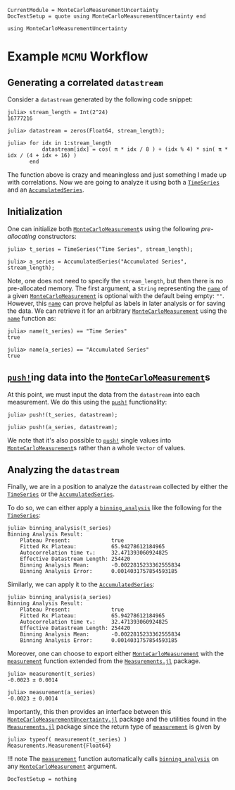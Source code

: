 
```@meta
CurrentModule = MonteCarloMeasurementUncertainty
DocTestSetup = quote using MonteCarloMeasurementUncertainty end
```

```@setup usage
using MonteCarloMeasurementUncertainty
```

# Example `MCMU` Workflow

## Generating a correlated `datastream`

Consider a `datastream` generated by the following code snippet:

```jldoctest usage
julia> stream_length = Int(2^24)
16777216

julia> datastream = zeros(Float64, stream_length);

julia> for idx in 1:stream_length
           datastream[idx] = cos( π * idx / 8 ) + (idx % 4) * sin( π * idx / (4 + idx ÷ 16) )
       end
```

The function above is crazy and meaningless and just something I made up with correlations. Now we are going to analyze it using both a [`TimeSeries`](@ref) and an [`AccumulatedSeries`](@ref).

## Initialization

One can initialize both [`MonteCarloMeasurement`](@ref)s using the following _pre-allocating_ constructors:

```jldoctest usage
julia> t_series = TimeSeries("Time Series", stream_length);

julia> a_series = AccumulatedSeries("Accumulated Series", stream_length);

```

Note, one does not need to specify the `stream_length`, but then there is no pre-allocated memory. The first argument, a `String` representing the [`name`](@ref) of a given [`MonteCarloMeasurement`](@ref) is optional with the default being empty: `""`. However, this [`name`](@ref) can prove helpful as labels in later analysis or for saving the data. We can retrieve it for an arbitrary [`MonteCarloMeasurement`](@ref) using the [`name`](@ref) function as:

```jldoctest usage
julia> name(t_series) == "Time Series"
true

julia> name(a_series) == "Accumulated Series"
true
```

## [`push!`](@ref)ing data into the [`MonteCarloMeasurement`](@ref)s

At this point, we must input the data from the `datastream` into each measurement. We do this using the [`push!`](@ref) functionality:

```jldoctest usage
julia> push!(t_series, datastream);

julia> push!(a_series, datastream);
```

We note that it's also possible to [`push!`](@ref) single values into [`MonteCarloMeasurement`](@ref)s rather than a whole `Vector` of values.

## Analyzing the `datastream`

Finally, we are in a position to analyze the `datastream` collected by either the [`TimeSeries`](@ref) or the [`AccumulatedSeries`](@ref). 

To do so, we can either apply a [`binning_analysis`](@ref) like the following for the [`TimeSeries`](@ref):

```jldoctest usage
julia> binning_analysis(t_series)
Binning Analysis Result:
    Plateau Present:             true
    Fitted Rx Plateau:           65.94278612184965
    Autocorrelation time τₓ:     32.471393060924825
    Effective Datastream Length: 254420
    Binning Analysis Mean:       -0.0022815233362555834
    Binning Analysis Error:      0.0014031757854593185
```

Similarly, we can apply it to the [`AccumulatedSeries`](@ref):

```jldoctest usage
julia> binning_analysis(a_series)
Binning Analysis Result:
    Plateau Present:             true
    Fitted Rx Plateau:           65.94278612184965
    Autocorrelation time τₓ:     32.471393060924825
    Effective Datastream Length: 254420
    Binning Analysis Mean:       -0.0022815233362555834
    Binning Analysis Error:      0.0014031757854593185
```

Moreover, one can choose to export either [`MonteCarloMeasurement`](@ref) with the [`measurement`](@ref) function extended from the [`Measurements.jl`](https://juliaphysics.github.io/Measurements.jl/stable/) package.

```jldoctest usage
julia> measurement(t_series)
-0.0023 ± 0.0014

julia> measurement(a_series)
-0.0023 ± 0.0014
```

Importantly, this then provides an interface between this [`MonteCarloMeasurementUncertainty.jl`](https://meese-wj.github.io/MonteCarloMeasurementUncertainty.jl/stable) package and the utilities found in the [`Measurements.jl`](https://juliaphysics.github.io/Measurements.jl/stable/) package since the return type of [`measurement`](@ref) is given by

```jldoctest usage
julia> typeof( measurement(t_series) )
Measurements.Measurement{Float64}
```

!!! note
    The [`measurement`](@ref) function automatically calls [`binning_analysis`](@ref) on any [`MonteCarloMeasurement`](@ref) argument.

```@meta
DocTestSetup = nothing
```
